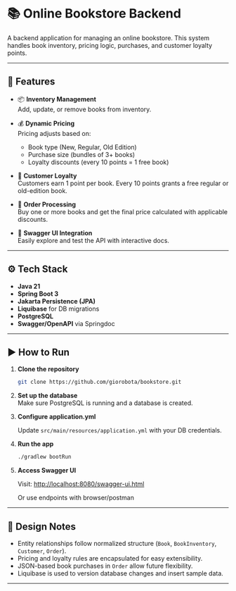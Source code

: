 # 📚 Online Bookstore Backend

A backend application for managing an online bookstore. This system handles book inventory, pricing logic, purchases, and customer loyalty points.

---

## 🚀 Features

- 📦 **Inventory Management**  
  Add, update, or remove books from inventory.

- 💰 **Dynamic Pricing**  
  Pricing adjusts based on:
  - Book type (New, Regular, Old Edition)
  - Purchase size (bundles of 3+ books)
  - Loyalty discounts (every 10 points = 1 free book)

- 🎁 **Customer Loyalty**  
  Customers earn 1 point per book. Every 10 points grants a free regular or old-edition book.

- 🛒 **Order Processing**  
  Buy one or more books and get the final price calculated with applicable discounts.

- 📘 **Swagger UI Integration**  
  Easily explore and test the API with interactive docs.

---

## ⚙️ Tech Stack

- **Java 21**
- **Spring Boot 3**
- **Jakarta Persistence (JPA)**
- **Liquibase** for DB migrations
- **PostgreSQL**
- **Swagger/OpenAPI** via Springdoc

---

## ▶️ How to Run

1. **Clone the repository**

   ```bash
   git clone https://github.com/giorobota/bookstore.git
   ```

2. **Set up the database**  
   Make sure PostgreSQL is running and a database is created.

3. **Configure application.yml**

   Update `src/main/resources/application.yml` with your DB credentials.

4. **Run the app**

   ```bash
   ./gradlew bootRun
   ```

5. **Access Swagger UI**

   Visit: [http://localhost:8080/swagger-ui.html](http://localhost:8080/swagger-ui.html)

    Or use endpoints with browser/postman
---

## 📄 Design Notes

- Entity relationships follow normalized structure (`Book`, `BookInventory`, `Customer`, `Order`).
- Pricing and loyalty rules are encapsulated for easy extensibility.
- JSON-based book purchases in `Order` allow future flexibility.
- Liquibase is used to version database changes and insert sample data.

---
